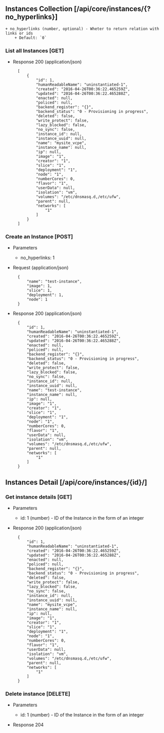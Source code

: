 ## Instances Collection [/api/core/instances/{?no_hyperlinks}]

    + no_hyperlinks (number, optional) - Wheter to return relation with links or ids
        + Default: `0`

### List all Instances [GET]

+ Response 200 (application/json)

        [
            {
                "id": 1,
                "humanReadableName": "uninstantiated-1",
                "created": "2016-04-26T00:36:22.465259Z",
                "updated": "2016-04-26T00:36:22.465288Z",
                "enacted": null,
                "policed": null,
                "backend_register": "{}",
                "backend_status": "0 - Provisioning in progress",
                "deleted": false,
                "write_protect": false,
                "lazy_blocked": false,
                "no_sync": false,
                "instance_id": null,
                "instance_uuid": null,
                "name": "mysite_vcpe",
                "instance_name": null,
                "ip": null,
                "image": "1",
                "creator": "1",
                "slice": "1",
                "deployment": "1",
                "node": "1",
                "numberCores": 0,
                "flavor": "1",
                "userData": null,
                "isolation": "vm",
                "volumes": "/etc/dnsmasq.d,/etc/ufw",
                "parent": null,
                "networks": [
                    "1"
                ]
            }
        ]

### Create an Instance [POST]

+ Parameters
    + no_hyperlinks: 1

+ Request (application/json)

        {
            "name": "test-instance",
            "image": 1,
            "slice": 1,
            "deployment": 1,
            "node": 1
        }

+ Response 200 (application/json)

        {
            "id": 1,
            "humanReadableName": "uninstantiated-1",
            "created": "2016-04-26T00:36:22.465259Z",
            "updated": "2016-04-26T00:36:22.465288Z",
            "enacted": null,
            "policed": null,
            "backend_register": "{}",
            "backend_status": "0 - Provisioning in progress",
            "deleted": false,
            "write_protect": false,
            "lazy_blocked": false,
            "no_sync": false,
            "instance_id": null,
            "instance_uuid": null,
            "name": "test-instance",
            "instance_name": null,
            "ip": null,
            "image": "1",
            "creator": "1",
            "slice": "1",
            "deployment": "1",
            "node": "1",
            "numberCores": 0,
            "flavor": "1",
            "userData": null,
            "isolation": "vm",
            "volumes": "/etc/dnsmasq.d,/etc/ufw",
            "parent": null,
            "networks": [
                "1"
            ]
        }

## Instances Detail [/api/core/instances/{id}/]

### Get instance details [GET]

+ Parameters
    + id: 1 (number) - ID of the Instance in the form of an integer

+ Response 200 (application/json)

        {
            "id": 1,
            "humanReadableName": "uninstantiated-1",
            "created": "2016-04-26T00:36:22.465259Z",
            "updated": "2016-04-26T00:36:22.465288Z",
            "enacted": null,
            "policed": null,
            "backend_register": "{}",
            "backend_status": "0 - Provisioning in progress",
            "deleted": false,
            "write_protect": false,
            "lazy_blocked": false,
            "no_sync": false,
            "instance_id": null,
            "instance_uuid": null,
            "name": "mysite_vcpe",
            "instance_name": null,
            "ip": null,
            "image": "1",
            "creator": "1",
            "slice": "1",
            "deployment": "1",
            "node": "1",
            "numberCores": 0,
            "flavor": "1",
            "userData": null,
            "isolation": "vm",
            "volumes": "/etc/dnsmasq.d,/etc/ufw",
            "parent": null,
            "networks": [
                "1"
            ]
        }

### Delete instance [DELETE]

+ Parameters
    + id: 1 (number) - ID of the Instance in the form of an integer

+ Response 204